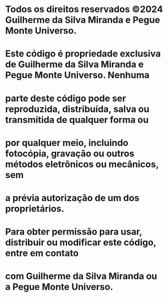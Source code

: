 # Todos os direitos reservados ©2024 Guilherme da Silva Miranda e Pegue Monte Universo.
#
# Este código é propriedade exclusiva de Guilherme da Silva Miranda e Pegue Monte Universo. Nenhuma
# parte deste código pode ser reproduzida, distribuída, salva ou transmitida de qualquer forma ou 
# por qualquer meio, incluindo fotocópia, gravação ou outros métodos eletrônicos ou mecânicos, sem
# a prévia autorização de um dos proprietários.
#
# Para obter permissão para usar, distribuir ou modificar este código, entre em contato
# com Guilherme da Silva Miranda ou a Pegue Monte Universo.
